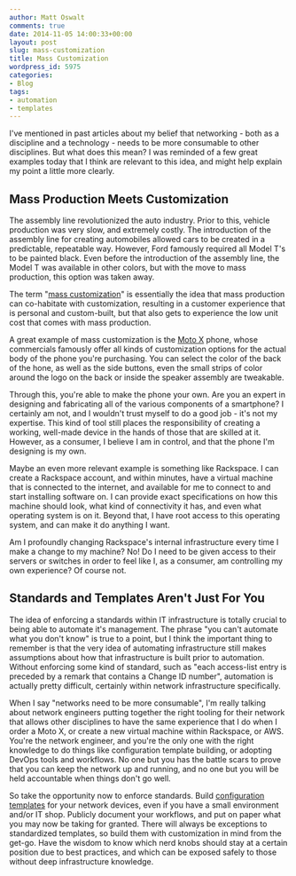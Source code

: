 ```yaml
---
author: Matt Oswalt
comments: true
date: 2014-11-05 14:00:33+00:00
layout: post
slug: mass-customization
title: Mass Customization
wordpress_id: 5975
categories:
- Blog
tags:
- automation
- templates
---
```


I've mentioned in past articles about my belief that networking - both as a discipline and a technology - needs to be more consumable to other disciplines. But what does this mean? I was reminded of a few great examples today that I think are relevant to this idea, and might help explain my point a little more clearly.

## Mass Production Meets Customization

The assembly line revolutionized the auto industry. Prior to this, vehicle production was very slow, and extremely costly. The introduction of the assembly line for creating automobiles allowed cars to be created in a predictable, repeatable way. However, Ford famously required all Model T's to be painted black. Even before the introduction of the assembly line, the Model T was available in other colors, but with the move to mass production, this option was taken away.

The term "[mass customization](http://en.wikipedia.org/wiki/Mass_customization)" is essentially the idea that mass production can co-habitate with customization, resulting in a customer experience that is personal and custom-built, but that also gets to experience the low unit cost that comes with mass production.

A great example of mass customization is the [Moto X](https://www.motorola.com/us/motomaker?pid=FLEXR2&action=designNew) phone, whose commercials famously offer all kinds of customization options for the actual body of the phone you're purchasing. You can select the color of the back of the hone, as well as the side buttons, even the small strips of color around the logo on the back or inside the speaker assembly are tweakable.

Through this, you're able to make the phone your own. Are you an expert in designing and fabricating all of the various components of a smartphone? I certainly am not, and I wouldn't trust myself to do a good job - it's not my expertise. This kind of tool still places the responsibility of creating a working, well-made device in the hands of those that are skilled at it. However, as a consumer, I believe I am in control, and that the phone I'm designing is my own.

Maybe an even more relevant example is something like Rackspace. I can create a Rackspace account, and within minutes, have a virtual machine that is connected to the internet, and available for me to connect to and start installing software on. I can provide exact specifications on how this machine should look, what kind of connectivity it has, and even what operating system is on it. Beyond that, I have root access to this operating system, and can make it do anything I want.

Am I profoundly changing Rackspace's internal infrastructure every time I make a change to my machine? No! Do I need to be given access to their servers or switches in order to feel like I, as a consumer, am controlling my own experience? Of course not.

## Standards and Templates Aren't Just For You

The idea of enforcing a standards within IT infrastructure is totally crucial to being able to automate it's management. The phrase "you can't automate what you don't know" is true to a point, but I think the important thing to remember is that the very idea of automating infrastructure still makes assumptions about how that infrastructure is built prior to automation. Without enforcing some kind of standard, such as "each access-list entry is preceded by a remark that contains a Change ID number", automation is actually pretty difficult, certainly within network infrastructure specifically.

When I say "networks need to be more consumable", I'm really talking about network engineers putting together the right tooling for their network that allows other disciplines to have the same experience that I do when I order a Moto X, or create a new virtual machine within Rackspace, or AWS. You're the network engineer, and you're the only one with the right knowledge to do things like configuration template building, or adopting DevOps tools and workflows. No one but you has the battle scars to prove that you can keep the network up and running, and no one but you will be held accountable when things don't go well.

So take the opportunity now to enforce standards. Build [configuration templates](https://keepingitclassless.net/2014/03/network-config-templates-jinja2/) for your network devices, even if you have a small environment and/or IT shop. Publicly document your workflows, and put on paper what you may now be taking for granted. There will always be exceptions to standardized templates, so build them with customization in mind from the get-go. Have the wisdom to know which nerd knobs should stay at a certain position due to best practices, and which can be exposed safely to those without deep infrastructure knowledge.
